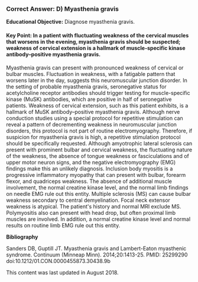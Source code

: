 
### Correct Answer: D) Myasthenia gravis 

**Educational Objective:** Diagnose myasthenia gravis.

#### **Key Point:** In a patient with fluctuating weakness of the cervical muscles that worsens in the evening, myasthenia gravis should be suspected; weakness of cervical extension is a hallmark of muscle-specific kinase antibody–positive myasthenia gravis.

Myasthenia gravis can present with pronounced weakness of cervical or bulbar muscles. Fluctuation in weakness, with a fatigable pattern that worsens later in the day, suggests this neuromuscular junction disorder. In the setting of probable myasthenia gravis, seronegative status for acetylcholine receptor antibodies should trigger testing for muscle-specific kinase (MuSK) antibodies, which are positive in half of seronegative patients. Weakness of cervical extension, such as this patient exhibits, is a hallmark of MuSK antibody–positive myasthenia gravis. Although nerve conduction studies using a special protocol for repetitive stimulation can reveal a pattern of decrementing weakness in neuromuscular junction disorders, this protocol is not part of routine electromyography. Therefore, if suspicion for myasthenia gravis is high, a repetitive stimulation protocol should be specifically requested.
Although amyotrophic lateral sclerosis can present with prominent bulbar and cervical weakness, the fluctuating nature of the weakness, the absence of tongue weakness or fasciculations and of upper motor neuron signs, and the negative electromyography (EMG) findings make this an unlikely diagnosis.
Inclusion body myositis is a progressive inflammatory myopathy that can present with bulbar, forearm flexor, and quadriceps weakness. The absence of additional muscle involvement, the normal creatine kinase level, and the normal limb findings on needle EMG rule out this entity.
Multiple sclerosis (MS) can cause bulbar weakness secondary to central demyelination. Focal neck extensor weakness is atypical. The patient's history and normal MRI exclude MS.
Polymyositis also can present with head drop, but often proximal limb muscles are involved. In addition, a normal creatine kinase level and normal results on routine limb EMG rule out this entity.

**Bibliography**

Sanders DB, Guptill JT. Myasthenia gravis and Lambert-Eaton myasthenic syndrome. Continuum (Minneap Minn). 2014;20:1413-25. PMID: 25299290 doi:10.1212/01.CON.0000455873.30438.9b

This content was last updated in August 2018.